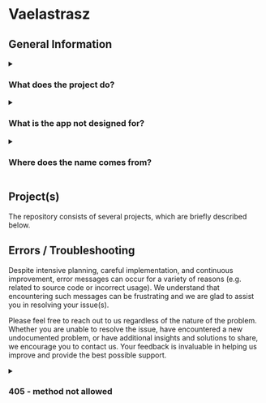 # Vaelastrasz

## General Information

<details>
<summary><h3>What does the project do?</h3></summary>
  * BEXIS2 und Stand-Alone
  * DOI Workflow
  * DataCite
</details>

<details>
<summary><h3>What is the app not designed for?</h3></summary>
  ...
</details>

<details>
<summary><h3>Where does the name comes from?</h3></summary>
  * (World of) Warcraft
</details>

## Project(s)

The repository consists of several projects, which are briefly described below.



## Errors / Troubleshooting

Despite intensive planning, careful implementation, and continuous improvement, error messages can occur for a variety of reasons (e.g. related to source code or incorrect usage). We understand that encountering such messages can be frustrating and we are glad to assist you in resolving your issue(s).

Please feel free to reach out to us regardless of the nature of the problem. Whether you are unable to resolve the issue, have encountered a new undocumented problem, or have additional insights and solutions to share, we encourage you to contact us. Your feedback is invaluable in helping us improve and provide the best possible support.

<details>
<summary><h3>405 - method not allowed</h3></summary>
  Check out the host of the used account.
</details>